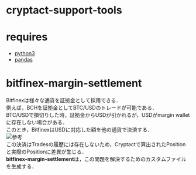cryptact-support-tools
==================

# requires
- [python3](https://www.python.org/downloads/)
- [pandas](https://pandas.pydata.org/)

# bitfinex-margin-settlement
Bitfinexは様々な通貨を証拠金として採用できる．  
例えば，BCHを証拠金としてBTC/USDのトレードが可能である．  
BTC/USDで損切りした時，証拠金からUSDが引かれるが，USDがmargin walletに存在しない場合がある．  
このとき，BitfinexはUSDに対応した額を他の通貨で決済する．  
![参考](https://user-images.githubusercontent.com/34980690/50556960-602ba400-0d23-11e9-8210-093627102cae.png)  
この決済はTradesの履歴には存在しないため，Cryptactで算出されたPositionと実際のPositionに差異が生じる．  
**bitfinex-margin-settlement**は，この問題を解決するためのカスタムファイルを生成する．
